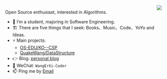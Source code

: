 <img align="right" src="https://github-readme-stats.vercel.app/api?username=QuakeWang&&show_icons=true&icon_color=ad0d52&text_color=24292e&bg_color=ffffff&hide_title=true%22" />

Open Source enthusiast, interested in Algorithms.

- 🌱 I’m a student, majoring in Software Engineering. 
- 🏗 There are five things that I seek: Books、Music、Code、YoYo and Ideas.
- ⚡ Main projects: 
  - [OS-EDU/KO--CSP](https://github.com/OS-EDU/KO--CSP)
  - [QuakeWang/DataStructure](https://github.com/QuakeWang/DataStructure)
- 👉 Blog: [personal blog](https://quakewang.github.io/)
- 💬 WeChat: `WangErXi-Coder`
- 📫 Ping me by [Email](mailto:wangfuzheng0814@foxmail.com) 
